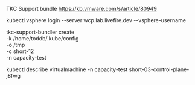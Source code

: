 TKC Support bundle
https://kb.vmware.com/s/article/80949

kubectl vsphere login --server wcp.lab.livefire.dev --vsphere-username <username>

tkc-support-bundler create \
-k /home/toddb/.kube/config \
-o /tmp \
-c short-12 \
-n capacity-test 

kubectl describe virtualmachine -n capacity-test short-03-control-plane-j8fwg